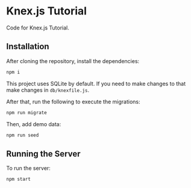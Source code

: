 # Knex.js Tutorial

Code for Knex.js Tutorial.

## Installation

After cloning the repository, install the dependencies:

```bash
npm i
```

This project uses SQLite by default. If you need to make changes to that make changes in `db/knexfile.js`.

After that, run the following to execute the migrations:

```bash
npm run migrate
```

Then, add demo data:

```bash
npm run seed
```

## Running the Server

To run the server:

```bash
npm start
```
